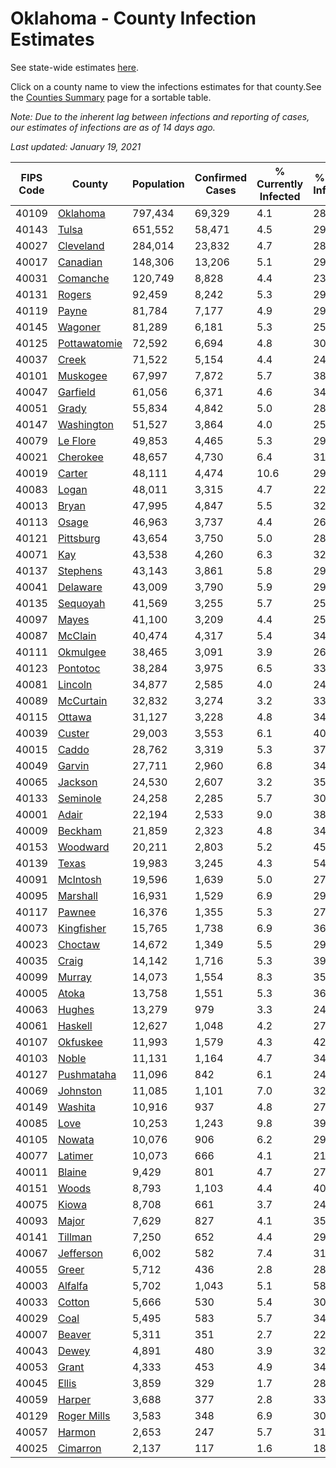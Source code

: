 # Oklahoma - County Infection Estimates

See state-wide estimates [here](/infections/us-ok).

Click on a county name to view the infections estimates for that county.See the [Counties Summary](/infections/summary-counties) page for a sortable table.

*Note: Due to the inherent lag between infections and reporting of cases, our estimates of infections are as of 14 days ago.*

*Last updated: January 19, 2021*

|   FIPS Code |                       County |   Population |   Confirmed Cases |   % Currently Infected |   % Total Infected |
|-------------|------------------------------|--------------|-------------------|------------------------|--------------------|
|       40109 |         [Oklahoma](oklahoma) |      797,434 |            69,329 |                    4.1 |               28.9 |
|       40143 |               [Tulsa](tulsa) |      651,552 |            58,471 |                    4.5 |               29.8 |
|       40027 |       [Cleveland](cleveland) |      284,014 |            23,832 |                    4.7 |               28.0 |
|       40017 |         [Canadian](canadian) |      148,306 |            13,206 |                    5.1 |               29.2 |
|       40031 |         [Comanche](comanche) |      120,749 |             8,828 |                    4.4 |               23.9 |
|       40131 |             [Rogers](rogers) |       92,459 |             8,242 |                    5.3 |               29.3 |
|       40119 |               [Payne](payne) |       81,784 |             7,177 |                    4.9 |               29.2 |
|       40145 |           [Wagoner](wagoner) |       81,289 |             6,181 |                    5.3 |               25.1 |
|       40125 | [Pottawatomie](pottawatomie) |       72,592 |             6,694 |                    4.8 |               30.2 |
|       40037 |               [Creek](creek) |       71,522 |             5,154 |                    4.4 |               24.1 |
|       40101 |         [Muskogee](muskogee) |       67,997 |             7,872 |                    5.7 |               38.0 |
|       40047 |         [Garfield](garfield) |       61,056 |             6,371 |                    4.6 |               34.1 |
|       40051 |               [Grady](grady) |       55,834 |             4,842 |                    5.0 |               28.3 |
|       40147 |     [Washington](washington) |       51,527 |             3,864 |                    4.0 |               25.6 |
|       40079 |         [Le Flore](le-flore) |       49,853 |             4,465 |                    5.3 |               29.1 |
|       40021 |         [Cherokee](cherokee) |       48,657 |             4,730 |                    6.4 |               31.9 |
|       40019 |             [Carter](carter) |       48,111 |             4,474 |                   10.6 |               29.8 |
|       40083 |               [Logan](logan) |       48,011 |             3,315 |                    4.7 |               22.4 |
|       40013 |               [Bryan](bryan) |       47,995 |             4,847 |                    5.5 |               32.9 |
|       40113 |               [Osage](osage) |       46,963 |             3,737 |                    4.4 |               26.5 |
|       40121 |       [Pittsburg](pittsburg) |       43,654 |             3,750 |                    5.0 |               28.1 |
|       40071 |                   [Kay](kay) |       43,538 |             4,260 |                    6.3 |               32.1 |
|       40137 |         [Stephens](stephens) |       43,143 |             3,861 |                    5.8 |               29.1 |
|       40041 |         [Delaware](delaware) |       43,009 |             3,790 |                    5.9 |               29.0 |
|       40135 |         [Sequoyah](sequoyah) |       41,569 |             3,255 |                    5.7 |               25.7 |
|       40097 |               [Mayes](mayes) |       41,100 |             3,209 |                    4.4 |               25.3 |
|       40087 |           [McClain](mcclain) |       40,474 |             4,317 |                    5.4 |               34.8 |
|       40111 |         [Okmulgee](okmulgee) |       38,465 |             3,091 |                    3.9 |               26.7 |
|       40123 |         [Pontotoc](pontotoc) |       38,284 |             3,975 |                    6.5 |               33.6 |
|       40081 |           [Lincoln](lincoln) |       34,877 |             2,585 |                    4.0 |               24.3 |
|       40089 |       [McCurtain](mccurtain) |       32,832 |             3,274 |                    3.2 |               33.4 |
|       40115 |             [Ottawa](ottawa) |       31,127 |             3,228 |                    4.8 |               34.4 |
|       40039 |             [Custer](custer) |       29,003 |             3,553 |                    6.1 |               40.2 |
|       40015 |               [Caddo](caddo) |       28,762 |             3,319 |                    5.3 |               37.9 |
|       40049 |             [Garvin](garvin) |       27,711 |             2,960 |                    6.8 |               34.9 |
|       40065 |           [Jackson](jackson) |       24,530 |             2,607 |                    3.2 |               35.4 |
|       40133 |         [Seminole](seminole) |       24,258 |             2,285 |                    5.7 |               30.7 |
|       40001 |               [Adair](adair) |       22,194 |             2,533 |                    9.0 |               38.1 |
|       40009 |           [Beckham](beckham) |       21,859 |             2,323 |                    4.8 |               34.1 |
|       40153 |         [Woodward](woodward) |       20,211 |             2,803 |                    5.2 |               45.2 |
|       40139 |               [Texas](texas) |       19,983 |             3,245 |                    4.3 |               54.7 |
|       40091 |         [McIntosh](mcintosh) |       19,596 |             1,639 |                    5.0 |               27.2 |
|       40095 |         [Marshall](marshall) |       16,931 |             1,529 |                    6.9 |               29.1 |
|       40117 |             [Pawnee](pawnee) |       16,376 |             1,355 |                    5.3 |               27.9 |
|       40073 |     [Kingfisher](kingfisher) |       15,765 |             1,738 |                    6.9 |               36.1 |
|       40023 |           [Choctaw](choctaw) |       14,672 |             1,349 |                    5.5 |               29.8 |
|       40035 |               [Craig](craig) |       14,142 |             1,716 |                    5.3 |               39.7 |
|       40099 |             [Murray](murray) |       14,073 |             1,554 |                    8.3 |               35.5 |
|       40005 |               [Atoka](atoka) |       13,758 |             1,551 |                    5.3 |               36.6 |
|       40063 |             [Hughes](hughes) |       13,279 |               979 |                    3.3 |               24.0 |
|       40061 |           [Haskell](haskell) |       12,627 |             1,048 |                    4.2 |               27.0 |
|       40107 |         [Okfuskee](okfuskee) |       11,993 |             1,579 |                    4.3 |               42.7 |
|       40103 |               [Noble](noble) |       11,131 |             1,164 |                    4.7 |               34.6 |
|       40127 |     [Pushmataha](pushmataha) |       11,096 |               842 |                    6.1 |               24.9 |
|       40069 |         [Johnston](johnston) |       11,085 |             1,101 |                    7.0 |               32.2 |
|       40149 |           [Washita](washita) |       10,916 |               937 |                    4.8 |               27.7 |
|       40085 |                 [Love](love) |       10,253 |             1,243 |                    9.8 |               39.3 |
|       40105 |             [Nowata](nowata) |       10,076 |               906 |                    6.2 |               29.8 |
|       40077 |           [Latimer](latimer) |       10,073 |               666 |                    4.1 |               21.9 |
|       40011 |             [Blaine](blaine) |        9,429 |               801 |                    4.7 |               27.8 |
|       40151 |               [Woods](woods) |        8,793 |             1,103 |                    4.4 |               40.7 |
|       40075 |               [Kiowa](kiowa) |        8,708 |               661 |                    3.7 |               24.6 |
|       40093 |               [Major](major) |        7,629 |               827 |                    4.1 |               35.3 |
|       40141 |           [Tillman](tillman) |        7,250 |               652 |                    4.4 |               29.6 |
|       40067 |       [Jefferson](jefferson) |        6,002 |               582 |                    7.4 |               31.5 |
|       40055 |               [Greer](greer) |        5,712 |               436 |                    2.8 |               28.8 |
|       40003 |           [Alfalfa](alfalfa) |        5,702 |             1,043 |                    5.1 |               58.8 |
|       40033 |             [Cotton](cotton) |        5,666 |               530 |                    5.4 |               30.8 |
|       40029 |                 [Coal](coal) |        5,495 |               583 |                    5.7 |               34.8 |
|       40007 |             [Beaver](beaver) |        5,311 |               351 |                    2.7 |               22.1 |
|       40043 |               [Dewey](dewey) |        4,891 |               480 |                    3.9 |               32.3 |
|       40053 |               [Grant](grant) |        4,333 |               453 |                    4.9 |               34.4 |
|       40045 |               [Ellis](ellis) |        3,859 |               329 |                    1.7 |               28.1 |
|       40059 |             [Harper](harper) |        3,688 |               377 |                    2.8 |               33.5 |
|       40129 |   [Roger Mills](roger-mills) |        3,583 |               348 |                    6.9 |               30.2 |
|       40057 |             [Harmon](harmon) |        2,653 |               247 |                    5.7 |               31.0 |
|       40025 |         [Cimarron](cimarron) |        2,137 |               117 |                    1.6 |               18.0 |